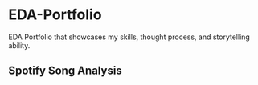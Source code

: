 # EDA-Portfolio
EDA Portfolio that showcases my skills, thought process, and storytelling ability.

## Spotify Song Analysis
